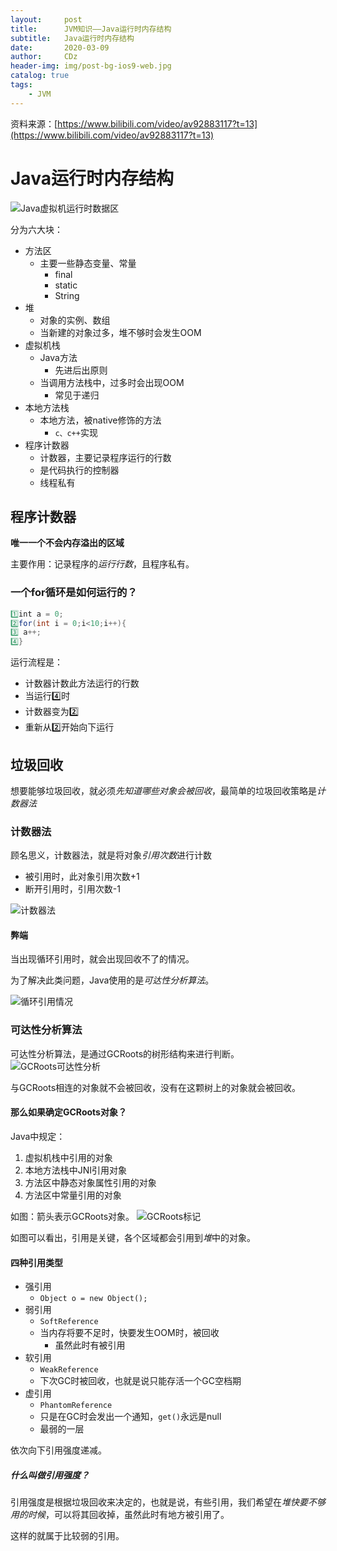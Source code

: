```yaml
---
layout:     post
title:      JVM知识——Java运行时内存结构
subtitle:   Java运行时内存结构
date:       2020-03-09
author:     CDz
header-img: img/post-bg-ios9-web.jpg
catalog: true
tags:
    - JVM
---
```

资料来源：[https://www.bilibili.com/video/av92883117?t=13](https://www.bilibili.com/video/av92883117?t=13)

# Java运行时内存结构

![Java虚拟机运行时数据区](https://tva1.sinaimg.cn/large/00831rSTgy1gcnwqeehwdj30dw09kdgo.jpg)

分为六大块：
- 方法区
	- 主要一些静态变量、常量
		- final
		- static
		- String
- 堆
	- 对象的实例、数组
	- 当新建的对象过多，堆不够时会发生OOM
- 虚拟机栈
	- Java方法
		- 先进后出原则
	- 当调用方法栈中，过多时会出现OOM
		- 常见于递归
- 本地方法栈
	- 本地方法，被native修饰的方法
		- `c、c++`实现
- 程序计数器
	- 计数器，主要记录程序运行的行数
	- 是代码执行的控制器
	- 线程私有

## 程序计数器

**唯一一个不会内存溢出的区域**

主要作用：记录程序的*运行行数*，且程序私有。

### 一个for循环是如何运行的？

```java
1️⃣int a = 0;
2️⃣for(int i = 0;i<10;i++){
3️⃣	a++;
4️⃣}
```

运行流程是：
- 计数器计数此方法运行的行数
- 当运行4️⃣时
- 计数器变为2️⃣
- 重新从2️⃣开始向下运行

## 垃圾回收

想要能够垃圾回收，就必须*先知道哪些对象会被回收*，最简单的垃圾回收策略是*计数器法*

### 计数器法

顾名思义，计数器法，就是将对象*引用次数*进行计数
- 被引用时，此对象引用次数+1
- 断开引用时，引用次数-1

![计数器法](https://tva1.sinaimg.cn/large/00831rSTgy1gcnwr1jjuwj313e0k20zd.jpg)
#### 弊端
当出现循环引用时，就会出现回收不了的情况。

为了解决此类问题，Java使用的是*可达性分析算法*。

![循环引用情况](https://tva1.sinaimg.cn/large/00831rSTgy1gcnwrhuf4cj30u80e4dit.jpg)

### 可达性分析算法

可达性分析算法，是通过GCRoots的树形结构来进行判断。
![GCRoots可达性分析](https://tva1.sinaimg.cn/large/00831rSTgy1gcnws08znhj30ki0duju3.jpg)

与GCRoots相连的对象就不会被回收，没有在这颗树上的对象就会被回收。

#### 那么如果确定GCRoots对象？

Java中规定：

1. 虚拟机栈中引用的对象
2. 本地方法栈中JNI引用对象
3. 方法区中静态对象属性引用的对象
4. 方法区中常量引用的对象

如图：箭头表示GCRoots对象。
![GCRoots标记](https://tva1.sinaimg.cn/large/00831rSTgy1gcnwsegdq7j31280oa7b1.jpg)

如图可以看出，引用是关键，各个区域都会引用到*堆*中的对象。
#### 四种引用类型
- 强引用
	- `Object o = new Object();`
- 弱引用
	- `SoftReference`
	- 当内存将要不足时，快要发生OOM时，被回收
		- 虽然此时有被引用
- 软引用
	- `WeakReference`
	- 下次GC时被回收，也就是说只能存活一个GC空档期
- 虚引用
	- `PhantomReference`
	- 只是在GC时会发出一个通知，`get()`永远是null
	- 最弱的一层

依次向下引用强度递减。

##### 什么叫做引用强度？
引用强度是根据垃圾回收来决定的，也就是说，有些引用，我们希望在*堆快要不够用的时候*，可以将其回收掉，虽然此时有地方被引用了。

这样的就属于比较弱的引用。
